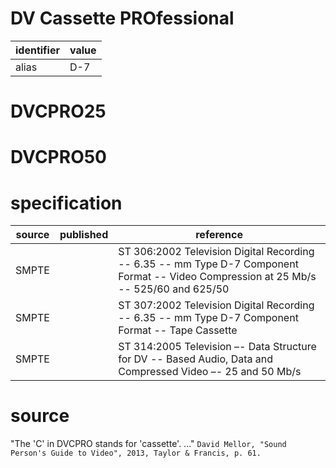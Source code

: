 # DV Cassette PROfessional
| identifier | value
| --------- | -----
| alias     | D-7

# DVCPRO25
# DVCPRO50

# specification
| source | published | reference
| ------ | --------- | ---------
| SMPTE  |           | ST 306:2002 Television Digital Recording -- 6.35 -- mm Type D-7 Component Format -- Video Compression at 25 Mb/s -- 525/60 and 625/50
| SMPTE  |           | ST 307:2002 Television Digital Recording -- 6.35 -- mm Type D-7 Component Format -- Tape Cassette
| SMPTE  |           | ST 314:2005 Television –- Data Structure for DV -- Based Audio, Data and Compressed Video –- 25 and 50 Mb/s

# source
"The 'C' in DVCPRO stands for 'cassette'. ..." `David Mellor, "Sound Person's Guide to Video", 2013, Taylor & Francis, p. 61.`

